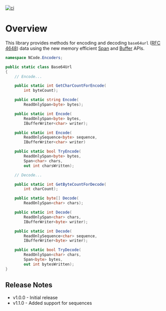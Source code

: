 [![ci](https://github.com/NCodeGroup/Base64Url/actions/workflows/main.yml/badge.svg)](https://github.com/NCodeGroup/Base64Url/actions)

# Overview

This library provides methods for encoding and decoding `base64url` ([RFC 4648]) data using the new memory
efficient [Span] and [Buffer] APIs.

[RFC 4648]: https://datatracker.ietf.org/doc/html/rfc4648

[Span]: https://learn.microsoft.com/en-us/dotnet/standard/memory-and-spans/

[Buffer]: https://learn.microsoft.com/en-us/dotnet/standard/io/buffers

```csharp
namespace NCode.Encoders;

public static class Base64Url
{
    // Encode...

    public static int GetCharCountForEncode(
        int byteCount);

    public static string Encode(
        ReadOnlySpan<byte> bytes);

    public static int Encode(
        ReadOnlySpan<byte> bytes,
        IBufferWriter<char> writer);

    public static int Encode(
        ReadOnlySequence<byte> sequence,
        IBufferWriter<char> writer)

    public static bool TryEncode(
        ReadOnlySpan<byte> bytes,
        Span<char> chars,
        out int charsWritten);

    // Decode...

    public static int GetByteCountForDecode(
        int charCount);

    public static byte[] Decode(
        ReadOnlySpan<char> chars);

    public static int Decode(
        ReadOnlySpan<char> chars,
        IBufferWriter<byte> writer);

    public static int Decode(
        ReadOnlySequence<char> sequence,
        IBufferWriter<byte> writer);

    public static bool TryDecode(
        ReadOnlySpan<char> chars,
        Span<byte> bytes,
        out int bytesWritten);
}
```

## Release Notes

* v1.0.0 - Initial release
* v1.1.0 - Added support for sequences
